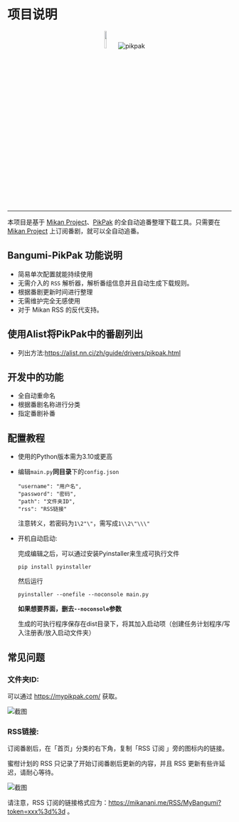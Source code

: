 # 项目说明

<p align="center">
    <img title="mikan project" src="https://mikanani.me/images/mikan-pic.png" alt="" width="10%">
    <img title="pikpak" src="https://raw.githubusercontent.com/YinBuLiao/Bangumi-PikPak/main/img/pikpak.png">
</p>

***

本项目是基于 [Mikan Project](https://mikanani.me)、[PikPak](https://mypikpak.com/) 的全自动追番整理下载工具。只需要在 [Mikan Project](https://mikanani.me) 上订阅番剧，就可以全自动追番。

## Bangumi-PikPak 功能说明

- 简易单次配置就能持续使用
- 无需介入的 `RSS` 解析器，解析番组信息并且自动生成下载规则。
- 根据番剧更新时间进行整理
- 无需维护完全无感使用
- 对于 Mikan RSS 的反代支持。

## 使用Alist将PikPak中的番剧列出

- 列出方法:https://alist.nn.ci/zh/guide/drivers/pikpak.html

## 开发中的功能

- 全自动重命名
- 根据番剧名称进行分类
- 指定番剧补番

## 配置教程
- 使用的Python版本需为3.10或更高
- 编辑`main.py`**同目录**下的`config.json`
  ```
  "username": "用户名",
  "password": "密码",
  "path": "文件夹ID",
  "rss": "RSS链接"
  ```
  注意转义，若密码为`1\2"\"`，需写成`1\\2\"\\\"`

- 开机自动启动:
  
  完成编辑之后，可以通过安装Pyinstaller来生成可执行文件
  ```
  pip install pyinstaller
  ```
  然后运行
  ```
  pyinstaller --onefile --noconsole main.py
  ```
  **如果想要界面，删去`--noconsole`参数**

  生成的可执行程序保存在dist目录下，将其加入启动项（创建任务计划程序/写入注册表/放入启动文件夹）



## 常见问题

### 文件夹ID:

可以通过 https://mypikpak.com/ 获取。

![截图](https://raw.githubusercontent.com/YinBuLiao/Bangumi-PikPak/main/img/b5900bc5d4695980707fda98f5c3e84a.png)

### RSS链接:

订阅番剧后，在「首页」分类的右下角，复制「RSS 订阅 」旁的图标内的链接。

蜜柑计划的 RSS 只记录了开始订阅番剧后更新的内容，并且 RSS 更新有些许延迟，请耐心等待。

![截图](https://raw.githubusercontent.com/YinBuLiao/Bangumi-PikPak/main/img/781e0a53fdf5aa6a1ea44c291e98c012.png)

请注意，RSS 订阅的链接格式应为：https://mikanani.me/RSS/MyBangumi?token=xxx%3d%3d 。
